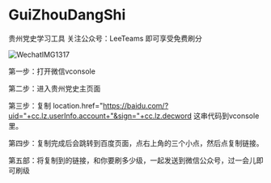 
# GuiZhouDangShi
贵州党史学习工具
关注公众号：LeeTeams 即可享受免费刷分

![WechatIMG1317](https://user-images.githubusercontent.com/33970123/118350814-45bc9300-b58b-11eb-9574-930190293c19.jpeg)


第一步：打开微信vconsole

第二步：进入贵州党史主页面

第三步：复制 location.href="https://baidu.com/?uid="+cc.lz.userInfo.account+"&sign="+cc.lz.decword 这串代码到vconsole里。

第四步：复制完成后会跳转到百度页面，点右上角的三个小点，然后点复制链接。

第五部：将复制到的链接，和你要刷多少级，一起发送到微信公众号，过一会儿即可刷级


